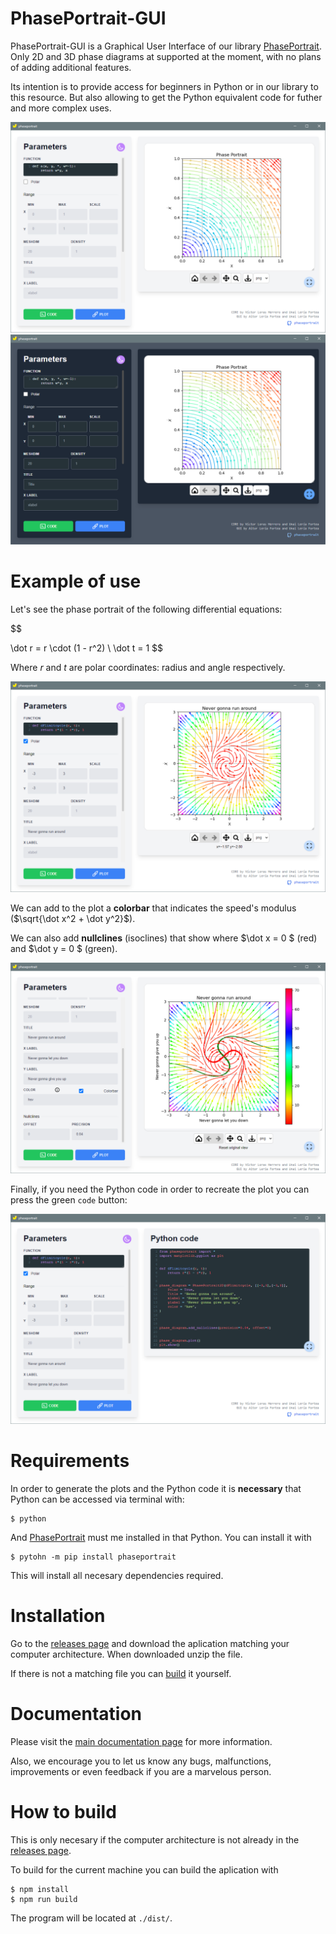 # PhasePortrait-GUI

PhasePortrait-GUI is a Graphical User Interface of our library [PhasePortrait](https://github.com/phaseportrait/phaseportrait). Only 2D and 3D phase diagrams at supported at the moment, with no plans of adding additional features.

Its intention is to provide access for beginners in Python or in our library to this resource. But also allowing to get the Python equivalent code for futher and more complex uses.


![image](imgs/start_screen.PNG)
![image](imgs/start_screen_night.PNG)


# Example of use

Let's see the phase portrait of the following differential equations:

$$ 

\dot r =  r \cdot (1 - r^2) \\
\dot t =  1
$$

Where $r$ and $t$ are polar coordinates: radius and angle respectively.

![image](imgs/Example.PNG)

We can add to the plot a **colorbar** that indicates the speed's modulus ($\sqrt{\dot x^2 + \dot y^2}$).

We can also add **nullclines** (isoclines) that show where $\dot x = 0 $ (red) and $\dot y = 0 $ (green).

![image](imgs/Nullclines_Colorbar.PNG)

Finally, if you need the Python code in order to recreate the plot you can press the green `code` button:

![image](imgs/python_code.PNG)


# Requirements
In order to generate the plots and the Python code it is **necessary** that Python can be accessed via terminal with:
```
$ python
```
And [PhasePortrait](https://github.com/phaseportrait/phaseportrait) must me installed in that Python. You can install it with
```
$ pytohn -m pip install phaseportrait
```
This will install all necesary dependencies required.


# Installation
Go to the [releases page](https://github.com/phaseportrait/phaseportrait-gui/releases) and download the aplication matching your computer architecture. When downloaded unzip the file.

If there is not a matching file you can [build](#how-to-build) it yourself.

# Documentation
Please visit the   [main documentation page](https://phaseportrait.github.io/) for more information.

Also, we encourage you to let us know any bugs, malfunctions, improvements or even feedback if you are a marvelous person.


# How to build
This is only necesary if the computer architecture is not already in the [releases page](https://github.com/phaseportrait/phaseportrait-gui/releases).


To build for the current machine you can build the aplication with
```
$ npm install
$ npm run build
```
The program will be located at `./dist/`.
